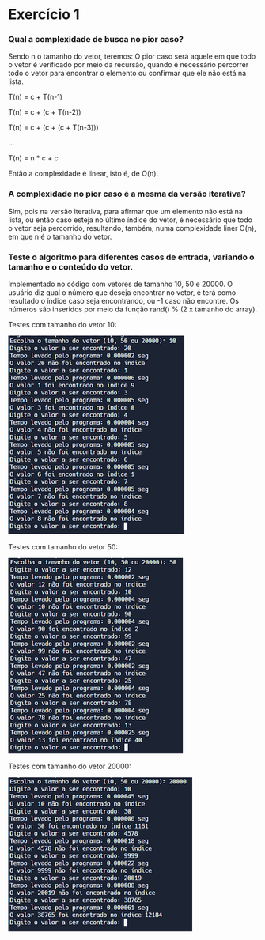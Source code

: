 # Exercício 1

### Qual a complexidade de busca no pior caso?

Sendo n o tamanho do vetor, teremos:
O pior caso será aquele em que todo o vetor é verificado por meio da recursão, quando é necessário percorrer todo o vetor para encontrar o elemento ou confirmar que ele não está na lista.

T(n) = c + T(n-1)

T(n) = c + (c + T(n-2))

T(n) = c + (c + (c + T(n-3)))

...

T(n) = n \* c + c

Então a complexidade é linear, isto é, de O(n).

### A complexidade no pior caso é a mesma da versão iterativa?

Sim, pois na versão iterativa, para afirmar que um elemento não está na lista, ou então caso esteja no último índice do vetor, é necessário que todo o vetor seja percorrido, resultando, também, numa complexidade liner O(n), em que n é o tamanho do vetor.

### Teste o algoritmo para diferentes casos de entrada, variando o tamanho e o conteúdo do vetor.

Implementado no código com vetores de tamanho 10, 50 e 20000. O usuário diz qual o número que deseja encontrar no vetor, e terá como resultado o índice caso seja encontrando, ou -1 caso não encontre. Os números são inseridos por meio da função rand() % (2 x tamanho do array).

Testes com tamanho do vetor 10:

![image](image.png)

Testes com tamanho do vetor 50:

![image](image_2.png)

Testes com tamanho do vetor 20000:

![image](image_3.png)
